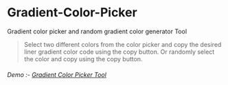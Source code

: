 # Gradient-Color-Picker
Gradient color picker and random gradient color generator Tool
> Select two different colors from the color picker and copy the desired liner gradient color code using the copy button. Or randomly select the color and copy using the copy button.
###### Demo :- [Gradient Color Picker Tool](https://codepen.io/Athul369/full/MWQvgQO)

